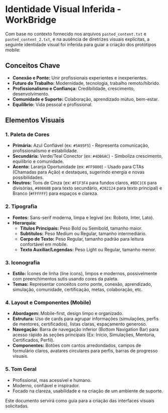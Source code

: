 # Identidade Visual Inferida - WorkBridge

Com base no contexto fornecido nos arquivos `pasted_content.txt` e `pasted_content_2.txt`, e na ausência de diretrizes visuais explícitas, a seguinte identidade visual foi inferida para guiar a criação dos protótipos mobile:

## Conceitos Chave

- **Conexão e Ponte:** Unir profissionais experientes e inexperientes.
- **Futuro do Trabalho:** Modernidade, tecnologia, trabalho remoto/híbrido.
- **Profissionalismo e Confiança:** Credibilidade, crescimento, desenvolvimento.
- **Comunidade e Suporte:** Colaboração, aprendizado mútuo, bem-estar.
- **Equilíbrio:** Vida pessoal e profissional.

## Elementos Visuais

### 1. Paleta de Cores

- **Primária:** Azul Confiável (ex: `#5A95F5`) - Representa comunicação, profissionalismo e estabilidade.
- **Secundária:** Verde/Teal Conector (ex: `#4DB6AC`) - Simboliza crescimento, equilíbrio e comunidade.
- **Acento:** Laranja Oportunidade (ex: `#FF9800`) - Usado para CTAs (Chamadas para Ação) e destaques, sugerindo energia e novas possibilidades.
- **Neutros:** Tons de Cinza (ex: `#F1F3F4` para fundos claros, `#BDC1C6` para divisórias, `#80868B` para texto secundário, `#202124` para texto principal) e Branco (`#FFFFFF`) para espaços e clareza.

### 2. Tipografia

- **Fontes:** Sans-serif moderna, limpa e legível (ex: Roboto, Inter, Lato).
- **Hierarquia:**
    - **Títulos Principais:** Peso Bold ou Semibold, tamanho maior.
    - **Subtítulos:** Peso Medium ou Regular, tamanho intermediário.
    - **Corpo de Texto:** Peso Regular, tamanho padrão para leitura confortável em mobile.
    - **Texto Auxiliar/Legendas:** Peso Light ou Regular, tamanho menor.

### 3. Iconografia

- **Estilo:** Ícones de linha (line icons), limpos e modernos, possivelmente com preenchimentos sutis usando cores da paleta.
- **Temas:** Representar conceitos como ponte, conexão, aprendizado, simulação, comunidade, certificação, metas, colaboração, etc.

### 4. Layout e Componentes (Mobile)

- **Abordagem:** Mobile-first, design limpo e organizado.
- **Estrutura:** Uso de cards para agrupar informações (simulações, perfis de mentores, certificados), listas claras, espaçamento generoso.
- **Navegação:** Barra de navegação inferior (Bottom Navigation Bar) para acesso rápido às seções principais (Ex: Início, Simulações, Mentoria, Certificados, Perfil).
- **Componentes:** Botões com cantos arredondados, campos de formulário claros, avatares circulares para perfis, barras de progresso visuais.

### 5. Tom Geral

- Profissional, mas acessível e humano.
- Moderno, confiável e inspirador.
- Focado na clareza, usabilidade e na criação de um ambiente de suporte.

Este documento servirá como guia para a criação das interfaces visuais solicitadas.
